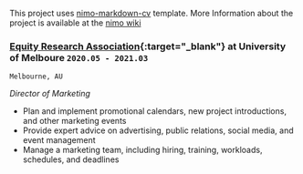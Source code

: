 This project uses [nimo-markdown-cv](https://github.com/wodeni/nimo-markdown-cv) template. More Information about the project is available at the [nimo wiki](https://github.com/thedhanawada/markdown_-01/wiki/nimo-markdown-cv-wiki)
### **[Equity Research Association](https://eraunimelb.org.au/){:target="_blank"}** at University of Melboure `2020.05 - 2021.03`
```
Melbourne, AU
```
_Director of Marketing_<br>
- Plan and implement promotional calendars, new project introductions, and other marketing events
- Provide expert advice on advertising, public relations, social media, and event management
- Manage a marketing team, including hiring, training, workloads, schedules, and deadlines
